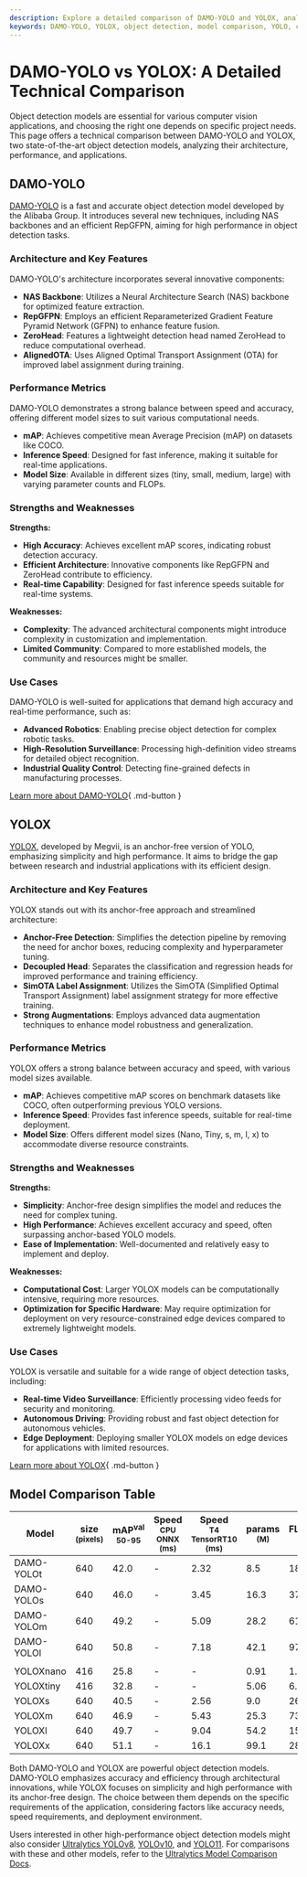 ```yaml
---
description: Explore a detailed comparison of DAMO-YOLO and YOLOX, analyzing architecture, performance, and use cases for object detection applications.
keywords: DAMO-YOLO, YOLOX, object detection, model comparison, YOLO, computer vision, NAS backbone, RepGFPN, ZeroHead, SimOTA, anchor-free detection
---
```


# DAMO-YOLO vs YOLOX: A Detailed Technical Comparison

Object detection models are essential for various computer vision applications, and choosing the right one depends on specific project needs. This page offers a technical comparison between DAMO-YOLO and YOLOX, two state-of-the-art object detection models, analyzing their architecture, performance, and applications.

<script async src="https://cdn.jsdelivr.net/npm/chart.js@3.9.1/dist/chart.min.js"></script>
<script defer src="../../javascript/benchmark.js"></script>

<canvas id="modelComparisonChart" width="1024" height="400" active-models='["DAMO-YOLO", "YOLOX"]'></canvas>

## DAMO-YOLO

[DAMO-YOLO](https://github.com/tinyvision/DAMO-YOLO) is a fast and accurate object detection model developed by the Alibaba Group. It introduces several new techniques, including NAS backbones and an efficient RepGFPN, aiming for high performance in object detection tasks.

### Architecture and Key Features

DAMO-YOLO's architecture incorporates several innovative components:

- **NAS Backbone**: Utilizes a Neural Architecture Search (NAS) backbone for optimized feature extraction.
- **RepGFPN**: Employs an efficient Reparameterized Gradient Feature Pyramid Network (GFPN) to enhance feature fusion.
- **ZeroHead**: Features a lightweight detection head named ZeroHead to reduce computational overhead.
- **AlignedOTA**: Uses Aligned Optimal Transport Assignment (OTA) for improved label assignment during training.

### Performance Metrics

DAMO-YOLO demonstrates a strong balance between speed and accuracy, offering different model sizes to suit various computational needs.

- **mAP**: Achieves competitive mean Average Precision (mAP) on datasets like COCO.
- **Inference Speed**: Designed for fast inference, making it suitable for real-time applications.
- **Model Size**: Available in different sizes (tiny, small, medium, large) with varying parameter counts and FLOPs.

### Strengths and Weaknesses

**Strengths:**

- **High Accuracy**: Achieves excellent mAP scores, indicating robust detection accuracy.
- **Efficient Architecture**: Innovative components like RepGFPN and ZeroHead contribute to efficiency.
- **Real-time Capability**: Designed for fast inference speeds suitable for real-time systems.

**Weaknesses:**

- **Complexity**: The advanced architectural components might introduce complexity in customization and implementation.
- **Limited Community**: Compared to more established models, the community and resources might be smaller.

### Use Cases

DAMO-YOLO is well-suited for applications that demand high accuracy and real-time performance, such as:

- **Advanced Robotics**: Enabling precise object detection for complex robotic tasks.
- **High-Resolution Surveillance**: Processing high-definition video streams for detailed object recognition.
- **Industrial Quality Control**: Detecting fine-grained defects in manufacturing processes.

[Learn more about DAMO-YOLO](https://github.com/tinyvision/DAMO-YOLO/blob/master/README.md){ .md-button }

## YOLOX

[YOLOX](https://github.com/Megvii-BaseDetection/YOLOX), developed by Megvii, is an anchor-free version of YOLO, emphasizing simplicity and high performance. It aims to bridge the gap between research and industrial applications with its efficient design.

### Architecture and Key Features

YOLOX stands out with its anchor-free approach and streamlined architecture:

- **Anchor-Free Detection**: Simplifies the detection pipeline by removing the need for anchor boxes, reducing complexity and hyperparameter tuning.
- **Decoupled Head**: Separates the classification and regression heads for improved performance and training efficiency.
- **SimOTA Label Assignment**: Utilizes the SimOTA (Simplified Optimal Transport Assignment) label assignment strategy for more effective training.
- **Strong Augmentations**: Employs advanced data augmentation techniques to enhance model robustness and generalization.

### Performance Metrics

YOLOX offers a strong balance between accuracy and speed, with various model sizes available.

- **mAP**: Achieves competitive mAP scores on benchmark datasets like COCO, often outperforming previous YOLO versions.
- **Inference Speed**: Provides fast inference speeds, suitable for real-time deployment.
- **Model Size**: Offers different model sizes (Nano, Tiny, s, m, l, x) to accommodate diverse resource constraints.

### Strengths and Weaknesses

**Strengths:**

- **Simplicity**: Anchor-free design simplifies the model and reduces the need for complex tuning.
- **High Performance**: Achieves excellent accuracy and speed, often surpassing anchor-based YOLO models.
- **Ease of Implementation**: Well-documented and relatively easy to implement and deploy.

**Weaknesses:**

- **Computational Cost**: Larger YOLOX models can be computationally intensive, requiring more resources.
- **Optimization for Specific Hardware**: May require optimization for deployment on very resource-constrained edge devices compared to extremely lightweight models.

### Use Cases

YOLOX is versatile and suitable for a wide range of object detection tasks, including:

- **Real-time Video Surveillance**: Efficiently processing video feeds for security and monitoring.
- **Autonomous Driving**: Providing robust and fast object detection for autonomous vehicles.
- **Edge Deployment**: Deploying smaller YOLOX models on edge devices for applications with limited resources.

[Learn more about YOLOX](https://yolox.readthedocs.io/en/latest/){ .md-button }

## Model Comparison Table

| Model      | size<br><sup>(pixels) | mAP<sup>val<br>50-95 | Speed<br><sup>CPU ONNX<br>(ms) | Speed<br><sup>T4 TensorRT10<br>(ms) | params<br><sup>(M) | FLOPs<br><sup>(B) |
| ---------- | --------------------- | -------------------- | ------------------------------ | ----------------------------------- | ------------------ | ----------------- |
| DAMO-YOLOt | 640                   | 42.0                 | -                              | 2.32                                | 8.5                | 18.1              |
| DAMO-YOLOs | 640                   | 46.0                 | -                              | 3.45                                | 16.3               | 37.8              |
| DAMO-YOLOm | 640                   | 49.2                 | -                              | 5.09                                | 28.2               | 61.8              |
| DAMO-YOLOl | 640                   | 50.8                 | -                              | 7.18                                | 42.1               | 97.3              |
|            |                       |                      |                                |                                     |                    |                   |
| YOLOXnano  | 416                   | 25.8                 | -                              | -                                   | 0.91               | 1.08              |
| YOLOXtiny  | 416                   | 32.8                 | -                              | -                                   | 5.06               | 6.45              |
| YOLOXs     | 640                   | 40.5                 | -                              | 2.56                                | 9.0                | 26.8              |
| YOLOXm     | 640                   | 46.9                 | -                              | 5.43                                | 25.3               | 73.8              |
| YOLOXl     | 640                   | 49.7                 | -                              | 9.04                                | 54.2               | 155.6             |
| YOLOXx     | 640                   | 51.1                 | -                              | 16.1                                | 99.1               | 281.9             |

Both DAMO-YOLO and YOLOX are powerful object detection models. DAMO-YOLO emphasizes accuracy and efficiency through architectural innovations, while YOLOX focuses on simplicity and high performance with its anchor-free design. The choice between them depends on the specific requirements of the application, considering factors like accuracy needs, speed requirements, and deployment environment.

Users interested in other high-performance object detection models might also consider [Ultralytics YOLOv8](https://docs.ultralytics.com/models/yolov8/), [YOLOv10](https://docs.ultralytics.com/models/yolov10/), and [YOLO11](https://docs.ultralytics.com/models/yolo11/). For comparisons with these and other models, refer to the [Ultralytics Model Comparison Docs](https://docs.ultralytics.com/compare/).